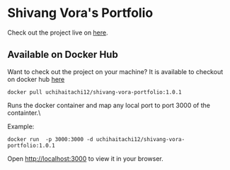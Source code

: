 # Shivang Vora's Portfolio

Check out the project live on [here](https://github.com/ShivangVora1206/Portfolio-App).

## Available on Docker Hub

Want to check out the project on your machine? 
It is available to checkout on docker hub [here](https://hub.docker.com/r/uchihaitachi12/shivang-vora-portfolio)
```
docker pull uchihaitachi12/shivang-vora-portfolio:1.0.1
```

Runs the docker container and map any local port to port 3000 of the containter.\

Example:
```
docker run  -p 3000:3000 -d uchihaitachi12/shivang-vora-portfolio:1.0.1
```

Open [http://localhost:3000](http://localhost:3000) to view it in your browser.
